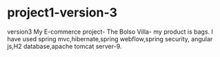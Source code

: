 # project1-version-3
version3
My E-commerce project- The Bolso Villa- my product is bags. 
I have used spring mvc,hibernate,spring webflow,spring security,
angular js,H2 database,apache tomcat server-9.
